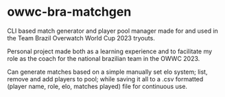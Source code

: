 # owwc-bra-matchgen
CLI based match generator and player pool manager made for and used in the Team Brazil Overwatch World Cup 2023 tryouts.

Personal project made both as a learning experience and to facilitate my role as the coach for the national brazilian team in the OWWC 2023.

Can generate matches based on a simple manually set elo system; list, remove and add players to pool; while saving it all to a .csv formatted (player name, role, elo, matches played) file for continuous use.
